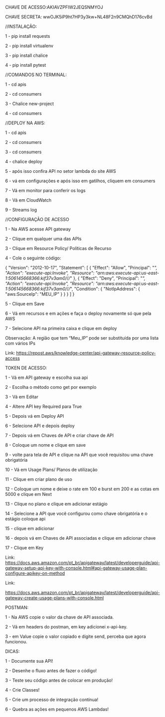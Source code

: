 CHAVE DE ACESSO:AKIAVZPFIW2JEQSNMYOJ

CHAVE SECRETA: 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


//INSTALAÇÃO:

1 - pip install requests

2 - pip install virtualenv

3 - pip install chalice

4 - pip install pytest


//COMANDOS NO TERMINAL:

1 - cd apis

2 - cd consumers

3 - Chalice new-project

4 - cd consumers

//DEPLOY NA AWS:

1 - cd apis

2 - cd consumers

3 - cd consumers

4 - chalice deploy

5 - após isso confira API no setor lambda do site AWS

6 - vá em configurações e após isso em gatilhos, cliquem em consumers

7 - Vá em monitor para conferir os logs

8 - Vá em CloudWatch

9 - Streams log

//CONFIGURAÇÃO DE ACESSO

1 - Na AWS acesse API gateway

2 - Clique em qualquer uma das APIs

3 - Clique em Resource Policy/ Políticas de Recurso

4 - Cole o seguinte código:

{
    "Version": "2012-10-17",
    "Statement": [
        {
            "Effect": "Allow",
            "Principal": "*",
            "Action": "execute-api:Invoke",
            "Resource": "arn:aws:execute-api:us-east-1:506145668366:kif37v3am0/*/*/*"
        },
        {
            "Effect": "Deny",
            "Principal": "*",
            "Action": "execute-api:Invoke",
            "Resource": "arn:aws:execute-api:us-east-1:506145668366:kif37v3am0/*/*/*",
            "Condition": {
                "NotIpAddress": {
                    "aws:SourceIp": "MEU_IP"
                }
            }
        }
    ]
}

5 - Clique em Save

6 - Vá em recursos e em ações e faça o deploy novamente só que pela AWS 

7 - Selecione API na primeira caixa e clique em deploy

Observação: A região que tem “Meu_IP” pode ser substituída por uma lista com vários IPs

Link: https://repost.aws/knowledge-center/api-gateway-resource-policy-access

TOKEN DE ACESSO:

1 - Vá em API gateway e escolha sua api 

2 - Escolha o método como get por exemplo

3 - Vá em Editar

4 - Altere API key Required para True

5 - Depois vá em Deploy API

6 - Selecione API e depois deploy

7 - Depois vá em Chaves de API e criar chave de API

8 - Coloque um nome e clique em save

9 - volte para tela de API e clique na API que você requisitou uma chave obrigatória

10 - Vá em Usage Plans/ Planos de utilização

11 - Clique em criar plano de uso

12 - Coloque um nome e deixe o rate em 100 e burst em 200 e as cotas em 5000 e clique em Next

13 - Clique no plano e clique em adicionar estágio

14 - Selecione a API que você configurou como chave obrigatória e o estágio coloque api

15 - clique em adicionar

16 - depois vá em Chaves de API associadas e clique em adicionar chave

17 - Clique em Key

Link: https://docs.aws.amazon.com/pt_br/apigateway/latest/developerguide/api-gateway-setup-api-key-with-console.html#api-gateway-usage-plan-configure-apikey-on-method

Link: 

https://docs.aws.amazon.com/pt_br/apigateway/latest/developerguide/api-gateway-create-usage-plans-with-console.html

POSTMAN:

1 - Na AWS copie o valor da chave de API associada.

2 - Vá em headers do postman, em key adicionei x-api-key.

3 - em Value copie o valor copiado e digite send, perceba que agora funcionou.

DICAS:

1 - Documente sua API!

2 - Desenhe o fluxo antes de fazer o código!

3 - Teste seu código antes de colocar em produção!

4 - Crie Classes!

5 - Crie um processo de integração contínua!

6 - Quebra as ações em pequenos AWS Lambdas!

